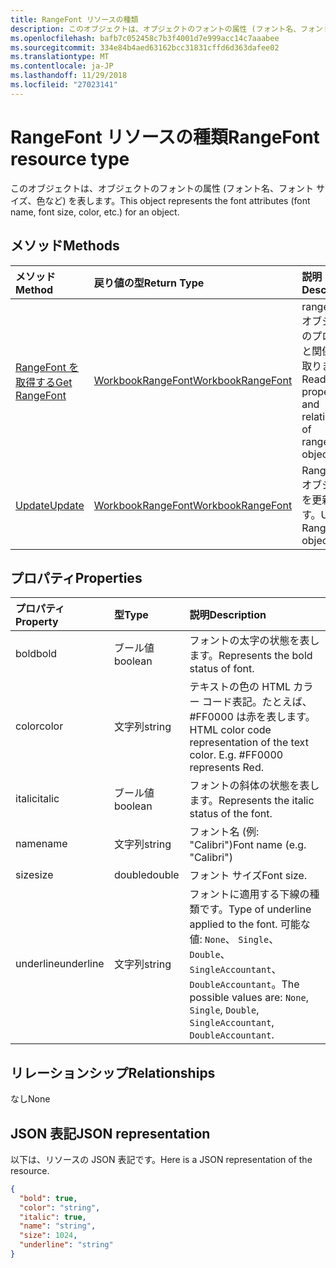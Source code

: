 ```yaml
---
title: RangeFont リソースの種類
description: このオブジェクトは、オブジェクトのフォントの属性 (フォント名、フォント サイズ、色など) を表します。
ms.openlocfilehash: bafb7c052458c7b3f4001d7e999acc14c7aaabee
ms.sourcegitcommit: 334e84b4aed63162bcc31831cffd6d363dafee02
ms.translationtype: MT
ms.contentlocale: ja-JP
ms.lasthandoff: 11/29/2018
ms.locfileid: "27023141"
---
```

# <a name="rangefont-resource-type"></a><span data-ttu-id="2ed8a-103">RangeFont リソースの種類</span><span class="sxs-lookup"><span data-stu-id="2ed8a-103">RangeFont resource type</span></span>

<span data-ttu-id="2ed8a-104">このオブジェクトは、オブジェクトのフォントの属性 (フォント名、フォント サイズ、色など) を表します。</span><span class="sxs-lookup"><span data-stu-id="2ed8a-104">This object represents the font attributes (font name, font size, color, etc.) for an object.</span></span>


## <a name="methods"></a><span data-ttu-id="2ed8a-105">メソッド</span><span class="sxs-lookup"><span data-stu-id="2ed8a-105">Methods</span></span>

| <span data-ttu-id="2ed8a-106">メソッド</span><span class="sxs-lookup"><span data-stu-id="2ed8a-106">Method</span></span>           | <span data-ttu-id="2ed8a-107">戻り値の型</span><span class="sxs-lookup"><span data-stu-id="2ed8a-107">Return Type</span></span>    |<span data-ttu-id="2ed8a-108">説明</span><span class="sxs-lookup"><span data-stu-id="2ed8a-108">Description</span></span>|
|:---------------|:--------|:----------|
|[<span data-ttu-id="2ed8a-109">RangeFont を取得する</span><span class="sxs-lookup"><span data-stu-id="2ed8a-109">Get RangeFont</span></span>](../api/rangefont-get.md) | [<span data-ttu-id="2ed8a-110">WorkbookRangeFont</span><span class="sxs-lookup"><span data-stu-id="2ed8a-110">WorkbookRangeFont</span></span>](rangefont.md) |<span data-ttu-id="2ed8a-111">rangeFont オブジェクトのプロパティと関係を読み取ります。</span><span class="sxs-lookup"><span data-stu-id="2ed8a-111">Read properties and relationships of rangeFont object.</span></span>|
|[<span data-ttu-id="2ed8a-112">Update</span><span class="sxs-lookup"><span data-stu-id="2ed8a-112">Update</span></span>](../api/rangefont-update.md) | [<span data-ttu-id="2ed8a-113">WorkbookRangeFont</span><span class="sxs-lookup"><span data-stu-id="2ed8a-113">WorkbookRangeFont</span></span>](rangefont.md)   |<span data-ttu-id="2ed8a-114">RangeFont オブジェクトを更新します。</span><span class="sxs-lookup"><span data-stu-id="2ed8a-114">Update RangeFont object.</span></span> |

## <a name="properties"></a><span data-ttu-id="2ed8a-115">プロパティ</span><span class="sxs-lookup"><span data-stu-id="2ed8a-115">Properties</span></span>
| <span data-ttu-id="2ed8a-116">プロパティ</span><span class="sxs-lookup"><span data-stu-id="2ed8a-116">Property</span></span>     | <span data-ttu-id="2ed8a-117">型</span><span class="sxs-lookup"><span data-stu-id="2ed8a-117">Type</span></span>   |<span data-ttu-id="2ed8a-118">説明</span><span class="sxs-lookup"><span data-stu-id="2ed8a-118">Description</span></span>|
|:---------------|:--------|:----------|
|<span data-ttu-id="2ed8a-119">bold</span><span class="sxs-lookup"><span data-stu-id="2ed8a-119">bold</span></span>|<span data-ttu-id="2ed8a-120">ブール値</span><span class="sxs-lookup"><span data-stu-id="2ed8a-120">boolean</span></span>|<span data-ttu-id="2ed8a-121">フォントの太字の状態を表します。</span><span class="sxs-lookup"><span data-stu-id="2ed8a-121">Represents the bold status of font.</span></span>|
|<span data-ttu-id="2ed8a-122">color</span><span class="sxs-lookup"><span data-stu-id="2ed8a-122">color</span></span>|<span data-ttu-id="2ed8a-123">文字列</span><span class="sxs-lookup"><span data-stu-id="2ed8a-123">string</span></span>|<span data-ttu-id="2ed8a-p101">テキストの色の HTML カラー コード表記。たとえば、#FF0000 は赤を表します。</span><span class="sxs-lookup"><span data-stu-id="2ed8a-p101">HTML color code representation of the text color. E.g. #FF0000 represents Red.</span></span>|
|<span data-ttu-id="2ed8a-127">italic</span><span class="sxs-lookup"><span data-stu-id="2ed8a-127">italic</span></span>|<span data-ttu-id="2ed8a-128">ブール値</span><span class="sxs-lookup"><span data-stu-id="2ed8a-128">boolean</span></span>|<span data-ttu-id="2ed8a-129">フォントの斜体の状態を表します。</span><span class="sxs-lookup"><span data-stu-id="2ed8a-129">Represents the italic status of the font.</span></span>|
|<span data-ttu-id="2ed8a-130">name</span><span class="sxs-lookup"><span data-stu-id="2ed8a-130">name</span></span>|<span data-ttu-id="2ed8a-131">文字列</span><span class="sxs-lookup"><span data-stu-id="2ed8a-131">string</span></span>|<span data-ttu-id="2ed8a-132">フォント名 (例: "Calibri")</span><span class="sxs-lookup"><span data-stu-id="2ed8a-132">Font name (e.g. "Calibri")</span></span>|
|<span data-ttu-id="2ed8a-133">size</span><span class="sxs-lookup"><span data-stu-id="2ed8a-133">size</span></span>|<span data-ttu-id="2ed8a-134">double</span><span class="sxs-lookup"><span data-stu-id="2ed8a-134">double</span></span>|<span data-ttu-id="2ed8a-135">フォント サイズ</span><span class="sxs-lookup"><span data-stu-id="2ed8a-135">Font size.</span></span>|
|<span data-ttu-id="2ed8a-136">underline</span><span class="sxs-lookup"><span data-stu-id="2ed8a-136">underline</span></span>|<span data-ttu-id="2ed8a-137">文字列</span><span class="sxs-lookup"><span data-stu-id="2ed8a-137">string</span></span>|<span data-ttu-id="2ed8a-138">フォントに適用する下線の種類です。</span><span class="sxs-lookup"><span data-stu-id="2ed8a-138">Type of underline applied to the font.</span></span> <span data-ttu-id="2ed8a-139">可能な値: `None`、 `Single`、 `Double`、 `SingleAccountant`、 `DoubleAccountant`。</span><span class="sxs-lookup"><span data-stu-id="2ed8a-139">The possible values are: `None`, `Single`, `Double`, `SingleAccountant`, `DoubleAccountant`.</span></span>|

## <a name="relationships"></a><span data-ttu-id="2ed8a-140">リレーションシップ</span><span class="sxs-lookup"><span data-stu-id="2ed8a-140">Relationships</span></span>
<span data-ttu-id="2ed8a-141">なし</span><span class="sxs-lookup"><span data-stu-id="2ed8a-141">None</span></span>


## <a name="json-representation"></a><span data-ttu-id="2ed8a-142">JSON 表記</span><span class="sxs-lookup"><span data-stu-id="2ed8a-142">JSON representation</span></span>

<span data-ttu-id="2ed8a-143">以下は、リソースの JSON 表記です。</span><span class="sxs-lookup"><span data-stu-id="2ed8a-143">Here is a JSON representation of the resource.</span></span>

<!--{
  "blockType": "resource",
  "optionalProperties": [],
  "baseType": "microsoft.graph.entity",
  "@odata.type": "microsoft.graph.workbookRangeFont"
}-->

```json
{
  "bold": true,
  "color": "string",
  "italic": true,
  "name": "string",
  "size": 1024,
  "underline": "string"
}

```

<!-- uuid: 8fcb5dbc-d5aa-4681-8e31-b001d5168d79
2015-10-25 14:57:30 UTC -->
<!-- {
  "type": "#page.annotation",
  "description": "RangeFont resource",
  "keywords": "",
  "section": "documentation",
  "tocPath": ""
}-->